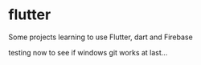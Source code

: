 # flutter
Some projects learning to use Flutter, dart and Firebase


testing now to see if windows git works at last...